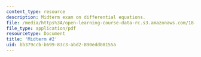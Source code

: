 ```yaml
---
content_type: resource
description: Midterm exam on differential equations.
file: /media/https%3A/open-learning-course-data-rc.s3.amazonaws.com/18-034-honors-differential-equations-spring-2009/bb379ccbb69983c3abd2890edd08155a_MIT18_034s09_exam02_midterm02.pdf
file_type: application/pdf
resourcetype: Document
title: 'Midterm #2'
uid: bb379ccb-b699-83c3-abd2-890edd08155a
---
```

